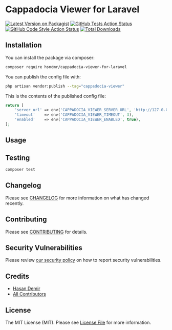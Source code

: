 # Cappadocia Viewer for Laravel

[![Latest Version on Packagist](https://img.shields.io/packagist/v/hsndmr/cappadocia-viewer-for-laravel.svg?style=flat-square)](https://packagist.org/packages/hsndmr/cappadocia-viewer-for-laravel)
[![GitHub Tests Action Status](https://img.shields.io/github/actions/workflow/status/hsndmr/cappadocia-viewer-for-laravel/run-tests.yml?branch=main&label=tests&style=flat-square)](https://github.com/hsndmr/cappadocia-viewer-for-laravel/actions?query=workflow%3Arun-tests+branch%3Amain)
[![GitHub Code Style Action Status](https://img.shields.io/github/actions/workflow/status/hsndmr/cappadocia-viewer-for-laravel/fix-php-code-style-issues.yml?branch=main&label=code%20style&style=flat-square)](https://github.com/hsndmr/cappadocia-viewer-for-laravel/actions?query=workflow%3A"Fix+PHP+code+style+issues"+branch%3Amain)
[![Total Downloads](https://img.shields.io/packagist/dt/hsndmr/cappadocia-viewer-for-laravel.svg?style=flat-square)](https://packagist.org/packages/hsndmr/cappadocia-viewer-for-laravel)


## Installation

You can install the package via composer:

```bash
composer require hsndmr/cappadocia-viewer-for-laravel
```

You can publish the config file with:

```bash
php artisan vendor:publish --tag="cappadocia-viewer"
```

This is the contents of the published config file:

```php
return [
    'server_url' => env('CAPPADOCIA_VIEWER_SERVER_URL', 'http://127.0.0.1:9091'),
    'timeout'    => env('CAPPADOCIA_VIEWER_TIMEOUT', 3),
    'enabled'    => env('CAPPADOCIA_VIEWER_ENABLED', true),
];
```

## Usage

## Testing

```bash
composer test
```

## Changelog

Please see [CHANGELOG](CHANGELOG.md) for more information on what has changed recently.

## Contributing

Please see [CONTRIBUTING](CONTRIBUTING.md) for details.

## Security Vulnerabilities

Please review [our security policy](../../security/policy) on how to report security vulnerabilities.

## Credits

- [Hasan Demir](https://github.com/hsndmr)
- [All Contributors](../../contributors)

## License

The MIT License (MIT). Please see [License File](LICENSE.md) for more information.
